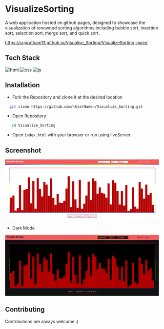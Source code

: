 # VisualizeSorting

 A web application hosted on github pages, designed to showcase the visualization of renowned sorting algorithms including bubble sort, insertion sort, selection sort, merge sort, and quick sort.

 https://rajpratham13.github.io/Visualise_Sorting/VisualizeSorting-main/

## Tech Stack

 ![html](https://img.shields.io/badge/HTML-239120?style=for-the-badge&logo=html5&logoColor=white) ![css](https://img.shields.io/badge/CSS-E34F26?&style=for-the-badge&logo=css3&logoColor=white) ![js](https://img.shields.io/badge/JavaScript-F7DF1E?style=for-the-badge&logo=javascript&logoColor=black)


## Installation

- Fork the Repository and clone it at the desired location

```bash
  git clone https://github.com/<UserName>/Visualize_Sorting.git
```
- Open Repository
```bash 
   cd Visualize_Sorting
```
- Open `index.html` with your browser or run using liveServer.

## Screenshot
![Visualize Sorting](./images/screenshot.png)
- Dark Mode
  
![Visualize Sorting](./images/screenshot-dark.png)


## Contributing

Contributions are always welcome :)



